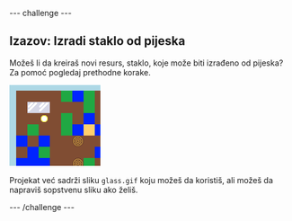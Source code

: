 \--- challenge \---

## Izazov: Izradi staklo od pijeska

Možeš li da kreiraš novi resurs, staklo, koje može biti izrađeno od pijeska? Za pomoć pogledaj prethodne korake.

![screenshot](images/craft-glass.png)

Projekat već sadrži sliku `glass.gif` koju možeš da koristiš, ali možeš da napraviš sopstvenu sliku ako želiš.

\--- /challenge \---